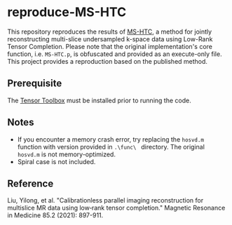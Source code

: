 # reproduce-MS-HTC

This repository reproduces the results of [MS-HTC](https://github.com/loyalliu/MS-HTC), a method for jointly reconstructing multi-slice undersampled k-space data using Low-Rank Tensor Completion. Please note that the original implementation's core function, i.e. ```MS-HTC.p```, is obfuscated and provided as an execute-only file. This project provides a reproduction based on the published method.

## Prerequisite

The [Tensor Toolbox](https://www.tensortoolbox.org/index.html) must be installed prior to running the code.

## Notes

- If you encounter a memory crash error, try replacing the ```hosvd.m``` function with version provided in ```.\func\ ``` directory. The original ```hosvd.m``` is not memory-optimized.
- Spiral case is not included.

## Reference
Liu, Yilong, et al. "Calibrationless parallel imaging reconstruction for multislice MR data using low‐rank tensor completion." Magnetic Resonance in Medicine 85.2 (2021): 897-911.
